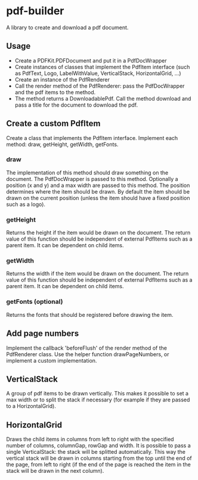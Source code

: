 # pdf-builder
A library to create and download a pdf document.

## Usage
- Create a PDFKit.PDFDocument and put it in a PdfDocWrapper
- Create instances of classes that implement the PdfItem interface (such as PdfText, Logo, LabelWithValue, VerticalStack, HorizontalGrid, ...)
- Create an instance of the PdfRenderer
- Call the render method of the PdfRenderer: pass the PdfDocWrapper and the pdf items to the method.
- The method returns a DownloadablePdf. Call the method download and pass a title for the document to download the pdf.

## Create a custom PdfItem
Create a class that implements the PdfItem interface. Implement each method: draw, getHeight, getWidth, getFonts.

### draw
The implementation of this method should draw something on the document. The PdfDocWrapper is passed to this method.
Optionally a position (x and y) and a max width are passed to this method. The position determines where the item should be drawn.
By default the item should be drawn on the current position (unless the item should have a fixed position such as a logo).

### getHeight
Returns the height if the item would be drawn on the document. The return value of this function should be independent of external PdfItems such as a parent item. It can be dependent on child items.

### getWidth
Returns the width if the item would be drawn on the document. The return value of this function should be independent of external PdfItems such as a parent item. It can be dependent on child items.

### getFonts (optional)
Returns the fonts that should be registered before drawing the item.

## Add page numbers
Implement the callback 'beforeFlush' of the render method of the PdfRenderer class.
Use the helper function drawPageNumbers, or implement a custom implementation.

## VerticalStack
A group of pdf items to be drawn vertically.
This makes it possible to set a max width or to split the stack if necessary (for example if they are passed to a HorizontalGrid).

## HorizontalGrid
Draws the child items in columns from left to right with the specified number of columns, columnGap, rowGap and width.
It is possible to pass a single VerticalStack: the stack will be splitted automatically. This way the vertical stack will be drawn in columns starting from the top until the end of the page, from left to right (if the end of the page is reached the item in the stack will be drawn in the next column).
